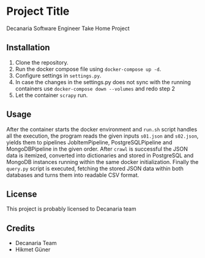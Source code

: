 # Project Title

Decanaria Software Engineer Take Home Project

## Installation

1. Clone the repository.
2. Run the docker compose file using `docker-compose up -d`.
3. Configure settings in `settings.py`.
4. In case the changes in the settings.py does not sync with the running containers use `docker-compose down --volumes` and redo step 2
5. Let the container `scrapy` run.

## Usage

After the container starts the docker environment and `run.sh` script handles all the execution, the program reads the given inputs `s01.json` and `s02.json`, yields them to pipelines JobItemPipeline, PostgreSQLPipeline and MongoDBPipeline in the given order. After `crawl` is successful the JSON data is itemized, converted into dictionaries and stored in PostgreSQL and MongoDB instances running within the same docker initialization. Finally the `query.py` script is executed, fetching the stored JSON data within both databases and turns them into readable CSV format.

## License

This project is probably licensed to Decanaria team

## Credits

- Decanaria Team
- Hikmet Güner
